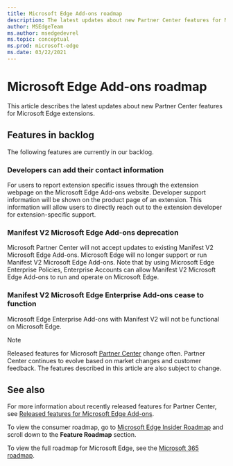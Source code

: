 ```yaml
---
title: Microsoft Edge Add-ons roadmap
description: The latest updates about new Partner Center features for Microsoft Edge extensions.
author: MSEdgeTeam
ms.author: msedgedevrel
ms.topic: conceptual
ms.prod: microsoft-edge
ms.date: 03/22/2021
---
```

# Microsoft Edge Add-ons roadmap

This article describes the latest updates about new Partner Center features for Microsoft Edge extensions.


<!-- ====================================================================== -->
## Features in backlog

The following features are currently in our backlog.

### Developers can add their contact information

For users to report extension specific issues through the extension webpage on the Microsoft Edge Add-ons website. Developer support information will be shown on the product page of an extension. This information will allow users to directly reach out to the extension developer for extension-specific support.

### Manifest V2 Microsoft Edge Add-ons deprecation

Microsoft Partner Center will not accept updates to existing Manifest V2 Microsoft Edge Add-ons.  Microsoft Edge will no longer support or run Manifest V2 Microsoft Edge Add-ons. Note that by using Microsoft Edge Enterprise Policies, Enterprise Accounts can allow Manifest V2 Microsoft Edge Add-ons to run and operate on Microsoft Edge.

### Manifest V2 Microsoft Edge Enterprise Add-ons cease to function
Microsoft Edge Enterprise Add-ons with Manifest V2 will not be functional on Microsoft Edge.


> [!NOTE]
> Released features for Microsoft [Partner Center](https://partner.microsoft.com/dashboard/microsoftedge/) change often. Partner Center continues to evolve based on market changes and customer feedback.  The features described in this article are also subject to change.


<!-- ====================================================================== -->
## See also

For more information about recently released features for Partner Center, see [Released features for Microsoft Edge Add-ons](released-features.md).

To view the consumer roadmap, go to [Microsoft Edge Insider Roadmap](https://www.microsoftedgeinsider.com/whats-next) and scroll down to the **Feature Roadmap** section. 

To view the full roadmap for Microsoft Edge, see the [Microsoft 365 roadmap](https://www.microsoft.com/microsoft-365/roadmap?filters=Microsoft%20Edge).
